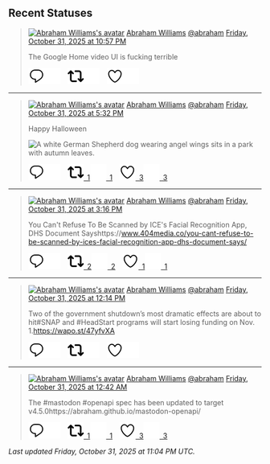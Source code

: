 ## Recent Statuses

> <a href="https://indieweb.social/@abraham"><img alt="Abraham Williams's avatar" src="https://cdn.masto.host/indiewebsocial/accounts/avatars/109/292/540/382/343/163/original/d00f2e03ce9c85b1.jpg" height="24" width="24" ></a> [Abraham Williams](https://indieweb.social/@abraham) [@abraham](https://indieweb.social/@abraham) [Friday, October 31, 2025 at 10:57 PM](https://indieweb.social/@abraham/115471248639228746)
>
> The Google Home video UI is fucking terrible
>
> [![Reply](./images/reply_light.svg#gh-light-mode-only "Reply")](https://indieweb.social/@abraham/115471248639228746#gh-light-mode-only)[![Reply](./images/reply.svg#gh-dark-mode-only "Reply")](https://indieweb.social/@abraham/115471248639228746#gh-dark-mode-only)&emsp;[![Boost](./images/retweet_light.svg#gh-light-mode-only "Boost")](https://indieweb.social/@abraham/115471248639228746#gh-light-mode-only)[![Boost](./images/retweet.svg#gh-dark-mode-only "Boost")](https://indieweb.social/@abraham/115471248639228746#gh-dark-mode-only)&emsp;[![Favorite](./images/like_light.svg#gh-light-mode-only "Favorite")](https://indieweb.social/@abraham/115471248639228746#gh-light-mode-only)[![Favorite](./images/like.svg#gh-dark-mode-only "Favorite")](https://indieweb.social/@abraham/115471248639228746#gh-dark-mode-only)


---

> <a href="https://indieweb.social/@abraham"><img alt="Abraham Williams's avatar" src="https://cdn.masto.host/indiewebsocial/accounts/avatars/109/292/540/382/343/163/original/d00f2e03ce9c85b1.jpg" height="24" width="24" ></a> [Abraham Williams](https://indieweb.social/@abraham) [@abraham](https://indieweb.social/@abraham) [Friday, October 31, 2025 at 5:32 PM](https://indieweb.social/@abraham/115469970359767743)
>
> Happy Halloween
>
> ![A white German Shepherd dog wearing angel wings sits in a park with autumn leaves.](https://cdn.masto.host/indiewebsocial/media_attachments/files/115/469/969/709/637/400/original/d3f0539e0f332dee.jpg)
>
> [![Reply](./images/reply_light.svg#gh-light-mode-only "Reply")](https://indieweb.social/@abraham/115469970359767743#gh-light-mode-only)[![Reply](./images/reply.svg#gh-dark-mode-only "Reply")](https://indieweb.social/@abraham/115469970359767743#gh-dark-mode-only)&emsp;[![Boost](./images/retweet_light.svg#gh-light-mode-only "Boost")&ensp;1](https://indieweb.social/@abraham/115469970359767743#gh-light-mode-only)[![Boost](./images/retweet.svg#gh-dark-mode-only "Boost")&ensp;1](https://indieweb.social/@abraham/115469970359767743#gh-dark-mode-only)&emsp;[![Favorite](./images/like_light.svg#gh-light-mode-only "Favorite")&ensp;3](https://indieweb.social/@abraham/115469970359767743#gh-light-mode-only)[![Favorite](./images/like.svg#gh-dark-mode-only "Favorite")&ensp;3](https://indieweb.social/@abraham/115469970359767743#gh-dark-mode-only)


---

> <a href="https://indieweb.social/@abraham"><img alt="Abraham Williams's avatar" src="https://cdn.masto.host/indiewebsocial/accounts/avatars/109/292/540/382/343/163/original/d00f2e03ce9c85b1.jpg" height="24" width="24" ></a> [Abraham Williams](https://indieweb.social/@abraham) [@abraham](https://indieweb.social/@abraham) [Friday, October 31, 2025 at 3:16 PM](https://indieweb.social/@abraham/115469438919195784)
>
> You Can&#39;t Refuse To Be Scanned by ICE&#39;s Facial Recognition App, DHS Document Sayshttps://www.404media.co/you-cant-refuse-to-be-scanned-by-ices-facial-recognition-app-dhs-document-says/
>
> [![Reply](./images/reply_light.svg#gh-light-mode-only "Reply")](https://indieweb.social/@abraham/115469438919195784#gh-light-mode-only)[![Reply](./images/reply.svg#gh-dark-mode-only "Reply")](https://indieweb.social/@abraham/115469438919195784#gh-dark-mode-only)&emsp;[![Boost](./images/retweet_light.svg#gh-light-mode-only "Boost")&ensp;2](https://indieweb.social/@abraham/115469438919195784#gh-light-mode-only)[![Boost](./images/retweet.svg#gh-dark-mode-only "Boost")&ensp;2](https://indieweb.social/@abraham/115469438919195784#gh-dark-mode-only)&emsp;[![Favorite](./images/like_light.svg#gh-light-mode-only "Favorite")&ensp;1](https://indieweb.social/@abraham/115469438919195784#gh-light-mode-only)[![Favorite](./images/like.svg#gh-dark-mode-only "Favorite")&ensp;1](https://indieweb.social/@abraham/115469438919195784#gh-dark-mode-only)


---

> <a href="https://indieweb.social/@abraham"><img alt="Abraham Williams's avatar" src="https://cdn.masto.host/indiewebsocial/accounts/avatars/109/292/540/382/343/163/original/d00f2e03ce9c85b1.jpg" height="24" width="24" ></a> [Abraham Williams](https://indieweb.social/@abraham) [@abraham](https://indieweb.social/@abraham) [Friday, October 31, 2025 at 12:14 PM](https://indieweb.social/@abraham/115468723587255474)
>
> Two of the government shutdown’s most dramatic effects are about to hit#SNAP and #HeadStart programs will start losing funding on Nov. 1.https://wapo.st/47yfvXA
>
> [![Reply](./images/reply_light.svg#gh-light-mode-only "Reply")](https://indieweb.social/@abraham/115468723587255474#gh-light-mode-only)[![Reply](./images/reply.svg#gh-dark-mode-only "Reply")](https://indieweb.social/@abraham/115468723587255474#gh-dark-mode-only)&emsp;[![Boost](./images/retweet_light.svg#gh-light-mode-only "Boost")](https://indieweb.social/@abraham/115468723587255474#gh-light-mode-only)[![Boost](./images/retweet.svg#gh-dark-mode-only "Boost")](https://indieweb.social/@abraham/115468723587255474#gh-dark-mode-only)&emsp;[![Favorite](./images/like_light.svg#gh-light-mode-only "Favorite")](https://indieweb.social/@abraham/115468723587255474#gh-light-mode-only)[![Favorite](./images/like.svg#gh-dark-mode-only "Favorite")](https://indieweb.social/@abraham/115468723587255474#gh-dark-mode-only)


---

> <a href="https://indieweb.social/@abraham"><img alt="Abraham Williams's avatar" src="https://cdn.masto.host/indiewebsocial/accounts/avatars/109/292/540/382/343/163/original/d00f2e03ce9c85b1.jpg" height="24" width="24" ></a> [Abraham Williams](https://indieweb.social/@abraham) [@abraham](https://indieweb.social/@abraham) [Friday, October 31, 2025 at 12:42 AM](https://indieweb.social/@abraham/115466000248424866)
>
> The #mastodon #openapi spec has been updated to target v4.5.0https://abraham.github.io/mastodon-openapi/
>
> [![Reply](./images/reply_light.svg#gh-light-mode-only "Reply")](https://indieweb.social/@abraham/115466000248424866#gh-light-mode-only)[![Reply](./images/reply.svg#gh-dark-mode-only "Reply")](https://indieweb.social/@abraham/115466000248424866#gh-dark-mode-only)&emsp;[![Boost](./images/retweet_light.svg#gh-light-mode-only "Boost")&ensp;1](https://indieweb.social/@abraham/115466000248424866#gh-light-mode-only)[![Boost](./images/retweet.svg#gh-dark-mode-only "Boost")&ensp;1](https://indieweb.social/@abraham/115466000248424866#gh-dark-mode-only)&emsp;[![Favorite](./images/like_light.svg#gh-light-mode-only "Favorite")&ensp;3](https://indieweb.social/@abraham/115466000248424866#gh-light-mode-only)[![Favorite](./images/like.svg#gh-dark-mode-only "Favorite")&ensp;3](https://indieweb.social/@abraham/115466000248424866#gh-dark-mode-only)


_Last updated Friday, October 31, 2025 at 11:04 PM UTC._
